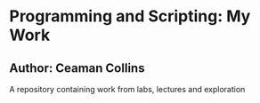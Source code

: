 # Programming and Scripting: My Work
## Author: Ceaman Collins

A repository containing work from labs, lectures and exploration
 
